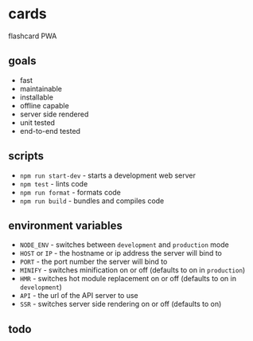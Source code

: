 # cards

flashcard PWA

## goals

* fast
* maintainable
* installable
* offline capable
* server side rendered
* unit tested
* end-to-end tested

## scripts

* `npm run start-dev` - starts a development web server
* `npm test` - lints code
* `npm run format` - formats code
* `npm run build` - bundles and compiles code

## environment variables

* `NODE_ENV` - switches between `development` and `production` mode
* `HOST` or `IP` - the hostname or ip address the server will bind to
* `PORT` - the port number the server will bind to
* `MINIFY` - switches minification on or off (defaults to on in `production`)
* `HMR` - switches hot module replacement on or off (defaults to on in `development`)
* `API` - the url of the API server to use
* `SSR` - switches server side rendering on or off (defaults to on)

## todo
